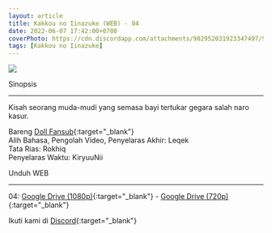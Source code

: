 ```yaml
---
layout: article
title: Kakkou no Iinazuke (WEB) - 04
date: 2022-06-07 17:42:00+0700
coverPhoto: https://cdn.discordapp.com/attachments/902952031923347497/983639302011510784/unknown.png
tags: [Kakkou no Iinazuke]
---
```


![](https://cdn.discordapp.com/attachments/902952031923347497/983639302011510784/unknown.png)

Sinopsis

---
Kisah seorang muda-mudi yang semasa bayi tertukar gegara salah naro kasur.

Bareng [Doll Fansub](https://www.perpusindo.info/user/Leqek){:target="_blank"}
<br>
Alih Bahasa, Pengolah Video, Penyelaras Akhir: Leqek
<br>
Tata Rias: Rokhiq
<br>
Penyelaras Waktu: KiryuuNii

Unduh WEB

---
04: [Google Drive (1080p)](https://drive.google.com/file/d/1hDwP6JqbbQUSOY_00ScOEMpX3a6qvFDW/view?usp=sharing){:target="_blank"} - [Google Drive (720p)](https://drive.google.com/file/d/1nWdpCTb-PmI8KIYU8x35qg8v7FKjXws1/view?usp=sharing){:target="_blank"}

Ikuti kami di [Discord](https://discord.gg/8QeuePwYgV){:target="_blank"}
